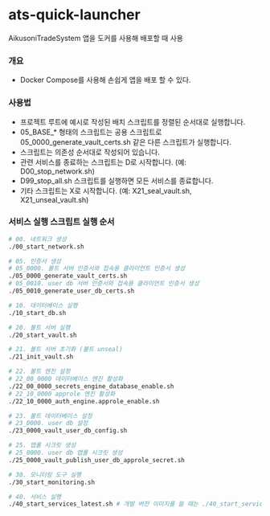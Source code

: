# ats-quick-launcher

AikusoniTradeSystem 앱을 도커를 사용해 배포할 때 사용

### 개요
- Docker Compose를 사용해 손쉽게 앱을 배포 할 수 있다.

### 사용법
- 프로젝트 루트에 예시로 작성된 배치 스크립트를 정렬된 순서대로 실행합니다.
- 05_BASE_* 형태의 스크립트는 공용 스크립트로 05_0000_generate_vault_certs.sh 같은 다른 스크립트가 실행합니다.
- 스크립트는 의존성 순서대로 작성되어 있습니다.
- 관련 서비스를 종료하는 스크립트는 D로 시작합니다. (예: D00_stop_network.sh)
- D99_stop_all.sh 스크립트를 실행하면 모든 서비스를 종료합니다.
- 기타 스크립트는 X로 시작합니다. (예: X21_seal_vault.sh, X21_unseal_vault.sh)

### 서비스 실행 스크립트 실행 순서
```bash
# 00. 네트워크 생성
./00_start_network.sh

# 05. 인증서 생성
# 05_0000. 볼트 서버 인증서와 접속용 클라이언트 인증서 생성
./05_0000_generate_vault_certs.sh
# 05_0010. user db 서버 인증서와 접속용 클라이언트 인증서 생성
./05_0010_generate_user_db_certs.sh

# 10. 데이터베이스 실행
./10_start_db.sh

# 20. 볼트 서버 실행
./20_start_vault.sh

# 21. 볼트 서버 초기화 (볼트 unseal)
./21_init_vault.sh

# 22. 볼트 엔진 설정
# 22_00_0000 데이터베이스 엔진 활성화
./22_00_0000_secrets_engine_database_enable.sh
# 22_10_0000 approle 엔진 활성화
./22_10_0000_auth_engine.approle_enable.sh

# 23. 볼트 데이터베이스 설정
# 23_0000. user db 설정
./23_0000_vault_user_db_config.sh

# 25. 앱롤 시크릿 생성
# 25_0000. user db 앱롤 시크릿 생성
./25_0000_vault_publish_user_db_approle_secret.sh

# 30. 모니터링 도구 실행
./30_start_monitoring.sh

# 40. 서비스 실행
./40_start_services_latest.sh # 개발 버전 이미지를 쓸 때는 ./40_start_services_develop.sh
```
